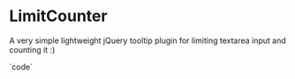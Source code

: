 LimitCounter
============

A very simple lightweight jQuery tooltip plugin for limiting textarea input and counting it :)

´code´